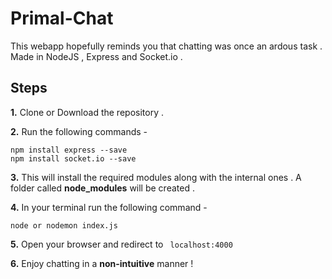 # Primal-Chat
This webapp hopefully reminds you that chatting was once an ardous task . Made in NodeJS , Express and Socket.io . 
## Steps 
**1.** Clone or Download the repository .

**2.** Run the following commands - 

```
npm install express --save
npm install socket.io --save
```

**3.** This will install the required modules along with the internal ones . A folder called **node_modules** will be created .

**4.** In your terminal run the following command -


```
node or nodemon index.js
```

**5.** Open your browser and redirect to ``` localhost:4000```

**6.** Enjoy chatting in a **non-intuitive** manner !
